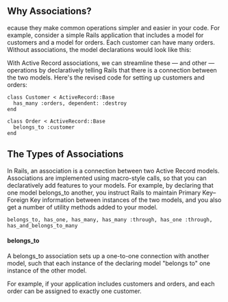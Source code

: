 ## Why Associations?

ecause they make common operations simpler and easier in your code. For example, consider a simple Rails application that includes a model for customers and a model for orders. Each customer can have many orders. Without associations, the model declarations would look like this:

With Active Record associations, we can streamline these — and other — operations by declaratively telling Rails that there is a connection between the two models. Here's the revised code for setting up customers and orders:

	class Customer < ActiveRecord::Base
	  has_many :orders, dependent: :destroy
	end
	 
	class Order < ActiveRecord::Base
	  belongs_to :customer
	end

## The Types of Associations

In Rails, an association is a connection between two Active Record models. Associations are implemented using macro-style calls, so that you can declaratively add features to your models. For example, by declaring that one model belongs_to another, you instruct Rails to maintain Primary Key–Foreign Key information between instances of the two models, and you also get a number of utility methods added to your model.

	belongs_to, has_one, has_many, has_many :through, has_one :through, has_and_belongs_to_many

#### belongs_to

A belongs_to association sets up a one-to-one connection with another model, such that each instance of the declaring model "belongs to" one instance of the other model.

For example, if your application includes customers and orders, and each order can be assigned to exactly one customer.

